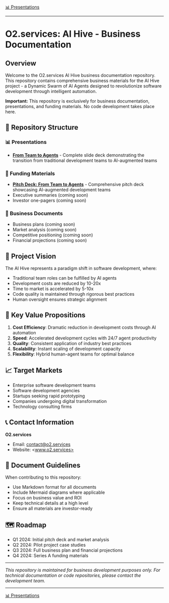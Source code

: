 [📊 Presentations](presentations/from-team-to-agents/slide-deck.md)

---

# O2.services: AI Hive - Business Documentation

## Overview

Welcome to the O2.services AI Hive business documentation repository. This repository contains comprehensive business materials for the AI Hive project - a Dynamic Swarm of AI Agents designed to revolutionize software development through intelligent automation.

**Important:** This repository is exclusively for business documentation, presentations, and funding materials. No code development takes place here.

## 📁 Repository Structure

### 📊 Presentations

- **[From Team to Agents](presentations/from-team-to-agents/slide-deck.md)** - Complete slide deck demonstrating the transition from traditional development teams to AI-augmented teams

### 💼 Funding Materials

- **[Pitch Deck: From Team to Agents](presentations/from-team-to-agents/slide-deck.md)** - Comprehensive pitch deck showcasing AI-augmented development teams
- Executive summaries (coming soon)
- Investor one-pagers (coming soon)

### 📄 Business Documents

- Business plans (coming soon)
- Market analysis (coming soon)
- Competitive positioning (coming soon)
- Financial projections (coming soon)

## 🎯 Project Vision

The AI Hive represents a paradigm shift in software development, where:

- Traditional team roles can be fulfilled by AI agents
- Development costs are reduced by 10-20x
- Time to market is accelerated by 5-10x
- Code quality is maintained through rigorous best practices
- Human oversight ensures strategic alignment

## 🚀 Key Value Propositions

1. **Cost Efficiency**: Dramatic reduction in development costs through AI automation
2. **Speed**: Accelerated development cycles with 24/7 agent productivity
3. **Quality**: Consistent application of industry best practices
4. **Scalability**: Instant scaling of development capacity
5. **Flexibility**: Hybrid human-agent teams for optimal balance

## 📈 Target Markets

- Enterprise software development teams
- Software development agencies
- Startups seeking rapid prototyping
- Companies undergoing digital transformation
- Technology consulting firms

## 📞 Contact Information

**O2.services**

- Email: <contact@o2.services>
- Website: <www.o2.services>

## 📝 Document Guidelines

When contributing to this repository:

- Use Markdown format for all documents
- Include Mermaid diagrams where applicable
- Focus on business value and ROI
- Keep technical details at a high level
- Ensure all materials are investor-ready

## 🗺️ Roadmap

- Q1 2024: Initial pitch deck and market analysis
- Q2 2024: Pilot project case studies
- Q3 2024: Full business plan and financial projections
- Q4 2024: Series A funding materials

---

*This repository is maintained for business development purposes only. For technical documentation or code repositories, please contact the development team.*

---

[📊 Presentations](presentations/from-team-to-agents/slide-deck.md)
